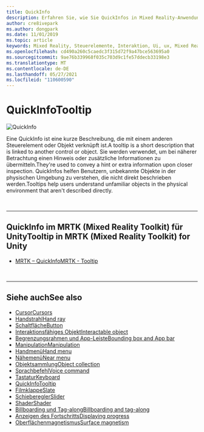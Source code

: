 ```yaml
---
title: QuickInfo
description: Erfahren Sie, wie Sie QuickInfos in Mixed Reality-Anwendungen verwenden, bei denen es sich um kurze Beschreibungen handelt, die mit einem anderen Steuerelement oder Objekt verknüpft sind.
author: cre8ivepark
ms.author: dongpark
ms.date: 11/01/2019
ms.topic: article
keywords: Mixed Reality, Steuerelemente, Interaktion, Ui, ux, Mixed Reality-Headset, Windows Mixed Reality-Headset, Virtual Reality-Headset, HoloLens, QuickInfo, MRTK, Mixed Reality Toolkit
ms.openlocfilehash: cd490a260c5caedc3f315d72f9a47bce563695a0
ms.sourcegitcommit: 9ae76b339968f035c703d9c1fe57ddecb33198e3
ms.translationtype: MT
ms.contentlocale: de-DE
ms.lasthandoff: 05/27/2021
ms.locfileid: "110600590"
---
```

# <a name="tooltip"></a><span data-ttu-id="d481f-104">QuickInfo</span><span class="sxs-lookup"><span data-stu-id="d481f-104">Tooltip</span></span>

![QuickInfo](images/UX_Hero_Tooltip.jpg)

<span data-ttu-id="d481f-106">Eine QuickInfo ist eine kurze Beschreibung, die mit einem anderen Steuerelement oder Objekt verknüpft ist.</span><span class="sxs-lookup"><span data-stu-id="d481f-106">A tooltip is a short description that is linked to another control or object.</span></span> <span data-ttu-id="d481f-107">Sie werden verwendet, um bei näherer Betrachtung einen Hinweis oder zusätzliche Informationen zu übermitteln.</span><span class="sxs-lookup"><span data-stu-id="d481f-107">They're used to convey a hint or extra information upon closer inspection.</span></span> <span data-ttu-id="d481f-108">QuickInfos helfen Benutzern, unbekannte Objekte in der physischen Umgebung zu verstehen, die nicht direkt beschrieben werden.</span><span class="sxs-lookup"><span data-stu-id="d481f-108">Tooltips help users understand unfamiliar objects in the physical environment that aren't described directly.</span></span> 

<br>

---

## <a name="tooltip-in-mrtk-mixed-reality-toolkit-for-unity"></a><span data-ttu-id="d481f-109">QuickInfo im MRTK (Mixed Reality Toolkit) für Unity</span><span class="sxs-lookup"><span data-stu-id="d481f-109">Tooltip in MRTK (Mixed Reality Toolkit) for Unity</span></span>

* [<span data-ttu-id="d481f-110">MRTK – QuickInfo</span><span class="sxs-lookup"><span data-stu-id="d481f-110">MRTK - Tooltip</span></span>](/windows/mixed-reality/mrtk-unity/features/ux-building-blocks/tooltip)

<br>

---

## <a name="see-also"></a><span data-ttu-id="d481f-111">Siehe auch</span><span class="sxs-lookup"><span data-stu-id="d481f-111">See also</span></span>

* [<span data-ttu-id="d481f-112">Cursor</span><span class="sxs-lookup"><span data-stu-id="d481f-112">Cursors</span></span>](cursors.md)
* [<span data-ttu-id="d481f-113">Handstrahl</span><span class="sxs-lookup"><span data-stu-id="d481f-113">Hand ray</span></span>](point-and-commit.md)
* [<span data-ttu-id="d481f-114">Schaltfläche</span><span class="sxs-lookup"><span data-stu-id="d481f-114">Button</span></span>](button.md)
* [<span data-ttu-id="d481f-115">Interaktionsfähiges Objekt</span><span class="sxs-lookup"><span data-stu-id="d481f-115">Interactable object</span></span>](interactable-object.md)
* [<span data-ttu-id="d481f-116">Begrenzungsrahmen und App-Leiste</span><span class="sxs-lookup"><span data-stu-id="d481f-116">Bounding box and App bar</span></span>](app-bar-and-bounding-box.md)
* [<span data-ttu-id="d481f-117">Manipulation</span><span class="sxs-lookup"><span data-stu-id="d481f-117">Manipulation</span></span>](direct-manipulation.md)
* [<span data-ttu-id="d481f-118">Handmenü</span><span class="sxs-lookup"><span data-stu-id="d481f-118">Hand menu</span></span>](hand-menu.md)
* [<span data-ttu-id="d481f-119">Nähemenü</span><span class="sxs-lookup"><span data-stu-id="d481f-119">Near menu</span></span>](near-menu.md)
* [<span data-ttu-id="d481f-120">Objektsammlung</span><span class="sxs-lookup"><span data-stu-id="d481f-120">Object collection</span></span>](object-collection.md)
* [<span data-ttu-id="d481f-121">Sprachbefehl</span><span class="sxs-lookup"><span data-stu-id="d481f-121">Voice command</span></span>](voice-input.md)
* [<span data-ttu-id="d481f-122">Tastatur</span><span class="sxs-lookup"><span data-stu-id="d481f-122">Keyboard</span></span>](keyboard.md)
* [<span data-ttu-id="d481f-123">QuickInfo</span><span class="sxs-lookup"><span data-stu-id="d481f-123">Tooltip</span></span>](tooltip.md)
* [<span data-ttu-id="d481f-124">Filmklappe</span><span class="sxs-lookup"><span data-stu-id="d481f-124">Slate</span></span>](slate.md)
* [<span data-ttu-id="d481f-125">Schieberegler</span><span class="sxs-lookup"><span data-stu-id="d481f-125">Slider</span></span>](slider.md)
* [<span data-ttu-id="d481f-126">Shader</span><span class="sxs-lookup"><span data-stu-id="d481f-126">Shader</span></span>](shader.md)
* [<span data-ttu-id="d481f-127">Billboarding und Tag-along</span><span class="sxs-lookup"><span data-stu-id="d481f-127">Billboarding and tag-along</span></span>](billboarding-and-tag-along.md)
* [<span data-ttu-id="d481f-128">Anzeigen des Fortschritts</span><span class="sxs-lookup"><span data-stu-id="d481f-128">Displaying progress</span></span>](progress.md)
* [<span data-ttu-id="d481f-129">Oberflächenmagnetismus</span><span class="sxs-lookup"><span data-stu-id="d481f-129">Surface magnetism</span></span>](surface-magnetism.md)